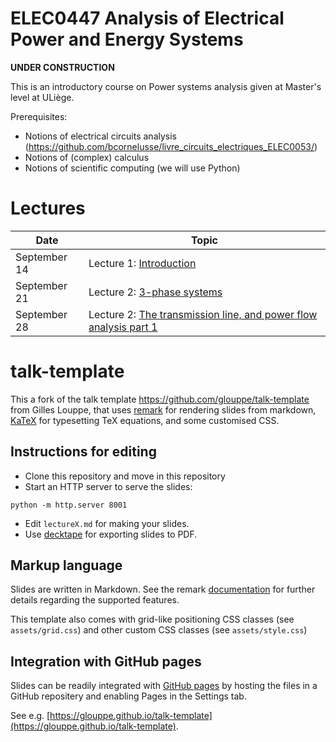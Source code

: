 # ELEC0447 Analysis of Electrical Power and Energy Systems

**UNDER CONSTRUCTION**

This is an introductory course on Power systems analysis given at Master's level at ULiège.

Prerequisites: 
 - Notions of electrical circuits analysis (https://github.com/bcornelusse/livre_circuits_electriques_ELEC0053/)
 - Notions of (complex) calculus
 - Notions of scientific computing (we will use Python)

# Lectures 

| Date | Topic |
| --- | --- |
| September 14 | Lecture 1: [Introduction](https://bcornelusse.github.io/ELEC0447-analysis-power-systems/?p=lecture1.md)
| September 21 | Lecture 2: [3-phase systems](https://bcornelusse.github.io/ELEC0447-analysis-power-systems/?p=lecture2.md)
| September 28 | Lecture 2: [The transmission line, and power flow analysis part 1](https://bcornelusse.github.io/ELEC0447-analysis-power-systems/?p=lecture3.md)

# talk-template

This a fork of the talk template https://github.com/glouppe/talk-template from Gilles Louppe, that uses [remark](https://github.com/gnab/remark) for rendering slides from markdown, [KaTeX](https://github.com/Khan/KaTeX) for typesetting TeX equations, and some customised CSS.

## Instructions for editing

- Clone this repository and move in this repository
- Start an HTTP server to serve the slides:
```
python -m http.server 8001
```
- Edit `lectureX.md` for making your slides.
- Use [decktape](https://github.com/astefanutti/decktape) for exporting slides to PDF.

## Markup language

Slides are written in Markdown. See the remark [documentation](https://github.com/gnab/remark/wiki/Markdown) for further details regarding the supported features.

This template also comes with grid-like positioning CSS classes (see `assets/grid.css`) and other custom CSS classes (see `assets/style.css`)

## Integration with GitHub pages

Slides can be readily integrated with [GitHub pages](https://pages.github.com/) by hosting the files in a GitHub repositery and enabling Pages in the Settings tab.

See e.g. [https://glouppe.github.io/talk-template](https://glouppe.github.io/talk-template). 
